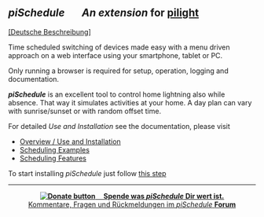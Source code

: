 ## *piSchedule*   &nbsp;&nbsp;&nbsp;&nbsp;&nbsp; *An extension* for __[pilight](http://www.pilight.org/)__

<base href="https://neandr.github.io/piSchedule/" >

<a href="index.html">[Deutsche Beschreibung]</a></small></h2>

Time scheduled switching of devices made easy with a menu driven approach on a web interface using your smartphone, tablet or PC. 

Only running a browser is required for setup, operation, logging and documentation. 

***piSchedule*** is an excellent tool to control home lightning also while absence. That way it simulates activities at your home. A day plan can vary with sunrise/sunset or with random offset time.


For detailed *Use and Installation* see the documentation, please visit     

 * [Overview / Use and Installation](https://neandr.github.io/piSchedule/en.overview75.html)
 * [Scheduling Examples](https://neandr.github.io/piSchedule/en.scheduleExamples.html)
 * [Scheduling Features](https://neandr.github.io/piSchedule/en.scheduleFeatures.html)

To start installing *piSchedule* just follow [this step](https://neandr.github.io/piSchedule/en.schedule7Setup.html)
<br/>
<hr>
<p align="center" id="donationDE" style="display:block">
<b><a href='https://www.paypal.com/cgi-bin/webscr?cmd=_s-xclick&amp;hosted_button_id=N3HLSJP5CVLSS' 
title='Danke für ihre Spende an piScheduler und die Benutzung von Paypal'> 
<img alt='Donate button' src='https://dl.dropboxusercontent.com/u/35444930/piSchedule7/pict/Donate-40g.png' />
&nbsp; &nbsp; Spende was <i>piSchedule</i> Dir wert ist.</a></b>
<br>
<a href="https://groups.google.com/forum/#!forum/piSchedule7">Kommentare, Fragen und Rückmeldungen im <i>piSchedule</i>  <strong>Forum</strong></a>
</p>
